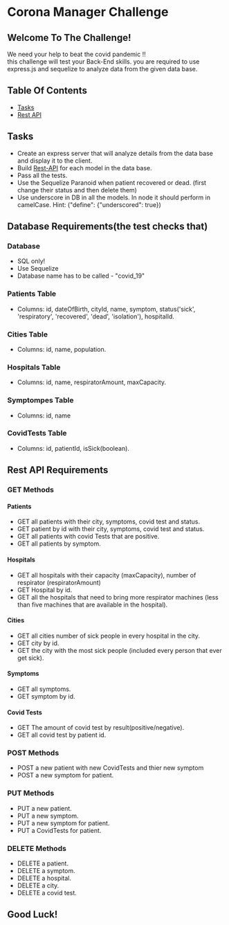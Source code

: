# Corona Manager Challenge

## Welcome To The Challenge!
We need your help to beat the covid pandemic !! \
this challenge will test your Back-End skills. you are required to use express.js and sequelize to analyze data from the given data base.


## Table Of Contents

* [Tasks](#Tasks) 
* [Rest API](#Rest-API)

## Tasks
- Create an express server that will analyze details from the data base and display it to the client.
- Build [Rest-API](#Rest-API) for each model in the data base.
- Pass all the tests.
- Use the Sequelize Paranoid when patient recovered or dead.
(first change their status and then delete them)
- Use underscore in DB in all the models. In node it should perform in camelCase. 
Hint: ("define": {"underscored": true})


## Database Requirements(the test checks that)
### Database
- SQL only!
- Use Sequelize
- Database name has to be called - "covid_19"

### Patients Table
- Columns: id, dateOfBirth, cityId, name, symptom, status('sick', 'respiratory', 'recovered', 'dead', 'isolation'), hospitalId.
### Cities Table
- Columns: id, name, population.
### Hospitals Table
- Columns: id, name, respiratorAmount, maxCapacity. 
### Symptompes Table
- Columns: id, name
### CovidTests Table
- Columns: id, patientId, isSick(boolean).


## Rest API Requirements
### GET Methods
#### Patients
- GET all patients with their city, symptoms, covid test and status. 
- GET patient by id with their city, symptoms, covid test and status.
- GET all patients with covid Tests that are positive.
- GET all patients by symptom.
#### Hospitals
- GET all hospitals with their capacity (maxCapacity), number of respirator (respiratorAmount)
- GET Hospital by id.
- GET all the hospitals that need to bring more respirator machines (less than five machines that are available in the hospital).
#### Cities
- GET all cities number of sick people in every hospital in the city.
- GET city by id.
- GET the city with the most sick people (included every person that ever get sick).
#### Symptoms
- GET all symptoms.
- GET symptom by id.
#### Covid Tests
- GET The amount of covid test by result(positive/negative).
- GET all covid test by patient id.
### POST Methods
- POST a new patient with new CovidTests and thier new symptom
- POST a new symptom for patient.

### PUT Methods
- PUT a new patient.
- PUT a new symptom.
- PUT a new symptom for patient.
- PUT a CovidTests for patient.

### DELETE Methods
- DELETE a patient.
- DELETE a symptom.
- DELETE a hospital.
- DELETE a city.
- DELETE a covid test.

## Good Luck!